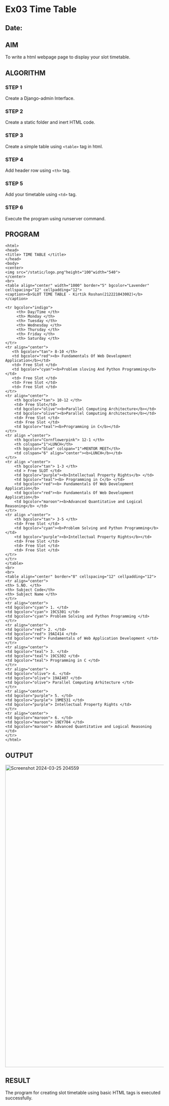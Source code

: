 # Ex03 Time Table
## Date:

## AIM
To write a html webpage page to display your slot timetable.

## ALGORITHM
### STEP 1
Create a Django-admin Interface.

### STEP 2
Create a static folder and inert HTML code.

### STEP 3
Create a simple table using ```<table>``` tag in html.

### STEP 4
Add header row using ```<th>``` tag.

### STEP 5
Add your timetable using ```<td>``` tag.

### STEP 6
Execute the program using runserver command.

## PROGRAM
```
<html>
<head>
<title> TIME TABLE </title>   
</head>
<body>
<center>
<img src="/static/logo.png"height="100"width="540">
</center>
<br>
<table align="center" width="1000" border="5" bgcolor="Lavender" cellspacing="12" cellpadding="12">
<caption><b>SLOT TIME TABLE - Kirtik Roshan(212221043002)</b></caption>

<tr bgcolor="indigo">
     <th> Day/Time </th>
     <th> Monday </th>
     <th> Tuesday </th>
     <th> Wednesday </th>
     <th> Thursday </th>
     <th> Friday </th> 
     <th> Saturday </th>
</tr>
<tr align="center">
   <th bgcolor="tan"> 8-10 </th>
   <td bgcolor="red"><b> Fundamentals Of Web Development Application</b></td>
   <td> Free Slot </td>
   <td bgcolor="cyan"><b>Problem sloving And Python Programming</b></td>
   <td> Free Slot </td>
   <td> Free Slot </td>
   <td> Free Slot </td>
</tr>
<tr align="center">
    <th bgcolor="tan"> 10-12 </th>
    <td> Free Slot</td>
    <td bgcolor="olive"><b>Parallel Computing Architecture</b></td>
    <td bgcolor="olive"><b>Parallel Computing Architecture</b></td>
    <td> Free Slot </td>
    <td> Free Slot </td>
    <td bgcolor="teal"><b>Programming in C</b></td>
</tr>
<tr align ="center">
    <th bgcolor="Cornflowerpink"> 12-1 </th>
    <th colspan="1">LUNCH</th>
    <th bgcolor="blue" colspan="1">MENTOR MEET</th>
    <td colspan="6" align="center"><b>LUNCH</b></td>
</tr>
<tr align ="center">
    <th bgcolor="tan"> 1-3 </th>
    <td > Free SLOT </td>
    <td bgcolor="purple"><b>Intellectual Property Rights</b> </td>
    <td bgcolor="teal"><b> Programming in C</b> </td>
    <td bgcolor="red"><b> Fundamentals Of Web Development Application</b>
    <td bgcolor="red"><b> Fundamentals Of Web Development Application</b>
    <td bgcolor="maroon"><b>Advanced Quantitative and Logical Reasoning</b> </td>
</tr>
<tr align ="center">
    <th bgcolor="tan"> 3-5 </th>
    <td> Free Slot </td>
    <td bgcolor="cyan"><b>Problem Solving and Python Programming</b></td>
    <td bgcolor="purple"><b>Intellectual Property Rights</b></td>
    <td> Free Slot </td>
    <td> Free Slot </td>
    <td> Free Slot </td>
</tr>
</tr>
</table>
<br>
<br>
<table align="center" border="8" cellspacing="12" cellpadding="12">
<tr align="center">
<th> S.NO. </th>
<th> Subject Code</th>
<th> Subject Name </th>
</tr>
<tr align="center">
<td bgcolor="cyan"> 1. </td>
<td bgcolor="cyan"> 19CS301 </td>
<td bgcolor="cyan"> Problem Solving and Python Programming </td>
</tr>
<tr align="center">
<td bgcolor="red"> 2. </td>
<td bgcolor="red"> 19AI414 </td>
<td bgcolor="red"> Fundamentals of Web Application Development </td>
</tr>
<tr align="center">
<td bgcolor="teal"> 3. </td>
<td bgcolor="teal"> 19CS302 </td>
<td bgcolor="teal"> Programming in C </td>
</tr>
<tr align="center">
<td bgcolor="olive"> 4. </td>
<td bgcolor="olive"> 19AI407 </td>
<td bgcolor="olive"> Parallel Computing Arhitecture </td>
</tr>
<tr align="center">
<td bgcolor="purple"> 5. </td>
<td bgcolor="purple"> 19ME531 </td>
<td bgcolor="purple"> Intellectual Property Rights </td>
</tr>
<tr align="center">
<td bgcolor="maroon"> 6. </td>
<td bgcolor="maroon"> 19EY704 </td>
<td bgcolor="maroon"> Advanced Quantitative and Logical Reasoning  </td>
</tr>
</html>
```

## OUTPUT
<img width="960" alt="Screenshot 2024-03-25 204559" src="https://github.com/KirtikRosHan/slot/assets/142528873/6dbd4a6c-08ec-45a6-8539-d91baa8b4875">


## RESULT
The program for creating slot timetable using basic HTML tags is executed successfully.
